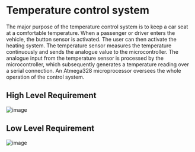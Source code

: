 # Temperature control system
The major purpose of the temperature control system is to keep a car seat at a comfortable temperature. When a passenger or driver enters the vehicle, the button sensor is activated. The user can then activate the heating system. The temperature sensor measures the temperature continuously and sends the analogue value to the microcontroller. The analogue input from the temperature sensor is processed by the microcontroller, which subsequently generates a temperature reading over a serial connection. An Atmega328 microprocessor oversees the whole operation of the control system.
## High Level Requirement 
![image](https://user-images.githubusercontent.com/101788713/164705709-e164b790-77de-48b1-aca4-e5689505be04.png)
## Low Level Requirement 
![image](https://user-images.githubusercontent.com/101788713/164705847-653ff0c3-dea9-4e7f-b320-4c9d93afd771.png)

